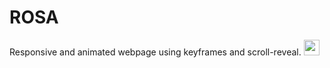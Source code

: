 # ROSA
Responsive and animated webpage using keyframes and scroll-reveal.
[<img src="http://www.clker.com/cliparts/1/u/s/e/0/R/clear-button-png-hi.png" width="25"/>](https://crazy-coder8665.github.io/ROSA/)
